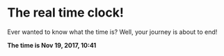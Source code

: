 # The real time clock!

Ever wanted to know what the time is? Well, your journey is about to end!

**The time is Nov 19, 2017, 10:41**